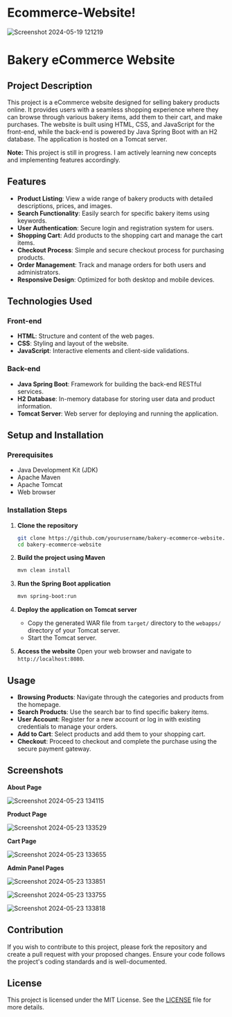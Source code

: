 # Ecommerce-Website!


![Screenshot 2024-05-19 121219](https://github.com/divya-gadekar28/Ecommerce-Website/assets/116143709/4c176e00-161c-481d-8090-bb0423379b36)

# Bakery eCommerce Website

## Project Description

This project is a eCommerce website designed for selling bakery products online. It provides users with a seamless shopping experience where they can browse through various bakery items, add them to their cart, and make purchases. The website is built using HTML, CSS, and JavaScript for the front-end, while the back-end is powered by Java Spring Boot with an H2 database. The application is hosted on a Tomcat server.

**Note:** This project is still in progress. I am actively learning new concepts and implementing features accordingly.

## Features

- **Product Listing**: View a wide range of bakery products with detailed descriptions, prices, and images.
- **Search Functionality**: Easily search for specific bakery items using keywords.
- **User Authentication**: Secure login and registration system for users.
- **Shopping Cart**: Add products to the shopping cart and manage the cart items.
- **Checkout Process**: Simple and secure checkout process for purchasing products.
- **Order Management**: Track and manage orders for both users and administrators.
- **Responsive Design**: Optimized for both desktop and mobile devices.

## Technologies Used

### Front-end
- **HTML**: Structure and content of the web pages.
- **CSS**: Styling and layout of the website.
- **JavaScript**: Interactive elements and client-side validations.

### Back-end
- **Java Spring Boot**: Framework for building the back-end RESTful services.
- **H2 Database**: In-memory database for storing user data and product information.
- **Tomcat Server**: Web server for deploying and running the application.

## Setup and Installation

### Prerequisites
- Java Development Kit (JDK)
- Apache Maven
- Apache Tomcat
- Web browser

### Installation Steps
1. **Clone the repository**
   ```bash
   git clone https://github.com/yourusername/bakery-ecommerce-website.git
   cd bakery-ecommerce-website
   ```

2. **Build the project using Maven**
   ```bash
   mvn clean install
   ```

3. **Run the Spring Boot application**
   ```bash
   mvn spring-boot:run
   ```

4. **Deploy the application on Tomcat server**
   - Copy the generated WAR file from `target/` directory to the `webapps/` directory of your Tomcat server.
   - Start the Tomcat server.

5. **Access the website**
   Open your web browser and navigate to `http://localhost:8080`.

## Usage

- **Browsing Products**: Navigate through the categories and products from the homepage.
- **Search Products**: Use the search bar to find specific bakery items.
- **User Account**: Register for a new account or log in with existing credentials to manage your orders.
- **Add to Cart**: Select products and add them to your shopping cart.
- **Checkout**: Proceed to checkout and complete the purchase using the secure payment gateway.

## Screenshots

**About Page**

![Screenshot 2024-05-23 134115](https://github.com/divya-gadekar28/Ecommerce-Website/assets/116143709/f020238a-e956-477c-8af3-d6904b79a13e)

**Product Page**

![Screenshot 2024-05-23 133529](https://github.com/divya-gadekar28/Ecommerce-Website/assets/116143709/e9d4d5a3-fa04-4e1b-9f36-1b9af719b318)

**Cart Page**

![Screenshot 2024-05-23 133655](https://github.com/divya-gadekar28/Ecommerce-Website/assets/116143709/a7a72337-2792-490c-a3e0-85b4cf8a838b)

**Admin Panel Pages**

![Screenshot 2024-05-23 133851](https://github.com/divya-gadekar28/Ecommerce-Website/assets/116143709/b65476a8-3284-457c-9ca8-213f66e4ff5e)

![Screenshot 2024-05-23 133755](https://github.com/divya-gadekar28/Ecommerce-Website/assets/116143709/fa20feca-ede0-40bf-8654-afafb5b84f59)

![Screenshot 2024-05-23 133818](https://github.com/divya-gadekar28/Ecommerce-Website/assets/116143709/af574b33-579d-4628-8e83-540602089539)


## Contribution

If you wish to contribute to this project, please fork the repository and create a pull request with your proposed changes. Ensure your code follows the project's coding standards and is well-documented.

## License

This project is licensed under the MIT License. See the [LICENSE](LICENSE) file for more details.
